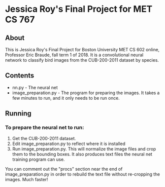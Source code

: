 # Jessica Roy's Final Project for MET CS 767

## About

This is Jessica Roy's Final Project for Boston University MET CS 602 online, Professor Eric Braude, fall term 1 of 2018. It is a convolutional neural network to classify bird images from the CUB-200-2011 dataset by species.

## Contents

- nn.py - The neural net
- image_preparation.py - The program for preparing the images. It takes a few minutes to run, and it only needs to be run once.

## Running

### To prepare the neural net to run:

1. Get the CUB-200-2011 dataset.
2. Edit image_preparation.py to reflect where it is installed
3. Run image_preparation.py. This will normalize the image files and crop them to the bounding boxes.
   It also produces text files the neural net training program can use.

You can comment out the "procs" section  near the end of image_preparation.py in order to rebuild the text file without re-cropping the images. Much faster!

